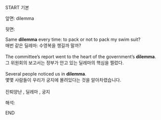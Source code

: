START
기본

앞면:
dilemma


뒷면:
<div>Same <strong>dilemma</strong> every time: to pack or not to pack my swim suit? </div><div><div>매번 같은 딜레마: 수영복을 챙길까 말까?</div></div><div><br></div><div><div>The committee’s report went to the heart of the government’s <strong>dilemma</strong>. </div><div><div>그 위원회의 보고서는 정부가 안고 있는 딜레마의 핵심을 찔렀다.</div></div></div><div><br></div><div><div>Several people noticed us in <strong>dilemma</strong>. </div><div><div>몇몇 사람들이 우리가 궁지에 몰려있다는 것을 알아차렸습니다.</div></div></div><div><br></div><div>진퇴양난 , 딜레마 , 궁지</div>


해석:

END